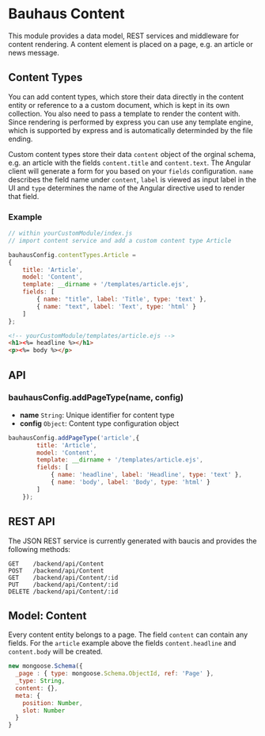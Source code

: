 # Bauhaus Content

This module provides a data model, REST services and middleware for content rendering. A content element is placed on a page, e.g. an article or news message. 

## Content Types 

You can add content types, which store their data directly in the content entity or reference to a a custom document, which is kept in its own collection. You also need to pass a template to render the content with. Since rendering is performed by express you can use any template engine, which is supported by express and is automatically determinded by the file ending.

Custom content types store their data `content` object of the orginal schema, e.g. an article with the fields `content.title` and `content.text`. The Angular client will generate a form for you based on your `fields` configuration. `name` describes the field name under `content`, `label` is viewed as input label in the UI and `type` determines the name of the Angular directive used to render that field.

### Example

```javascript
// within yourCustomModule/index.js
// import content service and add a custom content type Article

bauhausConfig.contentTypes.Article = 
{
    title: 'Article',
    model: 'Content',
    template: __dirname + '/templates/article.ejs',
    fields: [
        { name: "title", label: 'Title', type: 'text' },
        { name: "text", label: 'Text', type: 'html' }
    ]
};
```

```html
<!-- yourCustomModule/templates/article.ejs -->
<h1><%= headline %></h1>
<p><%= body %></p>
```

## API

### bauhausConfig.addPageType(name, config)

* **name** `String`: Unique identifier for content type
* **config** `Object`: Content type configuration object

```javascript
bauhausConfig.addPageType('article',{
        title: 'Article',
        model: 'Content',
        template: __dirname + '/templates/article.ejs',
        fields: [
            { name: 'headline', label: 'Headline', type: 'text' },
            { name: 'body', label: 'Body', type: 'html' }
        ]
    });
```

## REST API

The JSON REST service is currently generated with baucis and provides the following methods:

```
GET    /backend/api/Content        
POST   /backend/api/Content
GET    /backend/api/Content/:id
PUT    /backend/api/Content/:id
DELETE /backend/api/Content/:id
```

## Model: Content

Every content entity belongs to a page. The field `content` can contain any fields. For the `article` example above the fields `content.headline` and `content.body` will be created.

```javascript
new mongoose.Schema({
  _page : { type: mongoose.Schema.ObjectId, ref: 'Page' },
  _type: String,
  content: {},
  meta: {
    position: Number,
    slot: Number
  }
}
```
